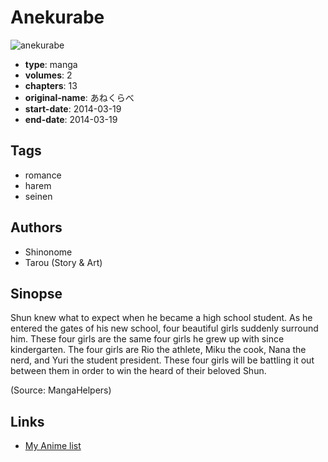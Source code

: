 # Anekurabe

![anekurabe](https://cdn.myanimelist.net/images/manga/3/163062.jpg)

-   **type**: manga
-   **volumes**: 2
-   **chapters**: 13
-   **original-name**: あねくらべ
-   **start-date**: 2014-03-19
-   **end-date**: 2014-03-19

## Tags

-   romance
-   harem
-   seinen

## Authors

-   Shinonome
-   Tarou (Story & Art)

## Sinopse

Shun knew what to expect when he became a high school student. As he entered the gates of his new school, four beautiful girls suddenly surround him. These four girls are the same four girls he grew up with since kindergarten. The four girls are Rio the athlete, Miku the cook, Nana the nerd, and Yuri the student president. These four girls will be battling it out between them in order to win the heard of their beloved Shun.

(Source: MangaHelpers)

## Links

-   [My Anime list](https://myanimelist.net/manga/86150/Anekurabe)
